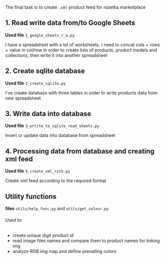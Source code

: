 The final task is to create `.xml` product feed for rozetka marketplace 

## 1. Read write data from/to Google Sheets
**Used file** `1_google_sheets_r_w.py`

I have a spreadsheet with a lot of worksheets. 
I need to concat cols + rows + value in col/row in order to create lists of products, product models and collections, then write it into another spreadsheet

## 2. Create sqlite database 
**Used file** `2_create_sqlite.py`

I've create database with three tables in order to write products data from new spreadsheet 

## 3. Write data into database 
**Used file** `3_wrtite_to_sqlite_read_sheets.py`

Insert or update data into database from spreadsheet

## 4. Processing data from database and creating xml feed
**Used file** `4_create_xml_rztk.py`

Create xml feed according to the required format

## Utility functions
**files** `utils/help_func.py` and `utils/get_colour.py`

###### Used to:
* create unique digit product id
* read image files names and compare them to product names for linking img 
* analyze RGB img map and define prevailing colors
